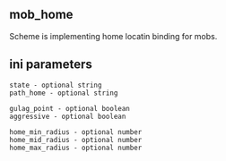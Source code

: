 ## mob_home

Scheme is implementing home locatin binding for mobs. <br/>

## ini parameters

```
state - optional string
path_home - optional string

gulag_point - optional boolean
aggressive - optional boolean

home_min_radius - optional number
home_mid_radius - optional number
home_max_radius - optional number
```
